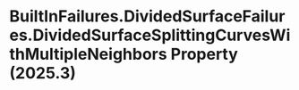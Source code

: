 # BuiltInFailures.DividedSurfaceFailures.DividedSurfaceSplittingCurvesWithMultipleNeighbors Property (2025.3)

﻿